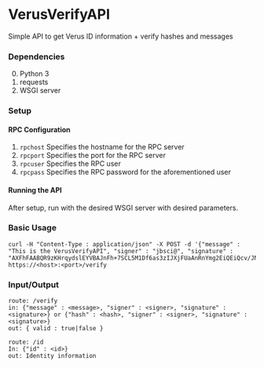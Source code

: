 # VerusVerifyAPI

Simple API to get Verus ID information + verify hashes and messages

### Dependencies

0. Python 3
1. requests
2. WSGI server

### Setup

#### RPC Configuration

1. ```rpchost``` Specifies the hostname for the RPC server
2. ```rpcport``` Specifies the port for the RPC server
3. ```rpcuser``` Specifies the RPC user
4. ```rpcpass``` Specifies the RPC password for the aforementioned user

#### Running the API
After setup, run with the desired WSGI server with desired parameters. 

### Basic Usage

```
curl -H "Content-Type : application/json" -X POST -d '{"message" : "This is the VerusVerifyAPI", "signer" : "jbsci@", "signature" : "AXFhFAABQR9zKHrqydslEYVBAJnFh+7SCL5M1Df6as3zIJXjFUaAnRnYmg2EiQEiQcv/JN6OIBKgJZpXsWwA4c0pd87wdNwJ"}' https://<host>:<port>/verify
```

### Input/Output

```
route: /verify
in: {"message" : <message>, "signer" : <signer>, "signature" : <signature>} or {"hash" : <hash>, "signer" : <signer>, "signature" : <signature>} 
out: { valid : true|false }

route: /id
In: {"id" : <id>}
out: Identity information
```
